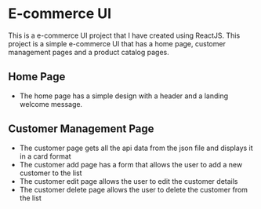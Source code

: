 # E-commerce UI

This is a e-commerce UI project that I have created using ReactJS. This project is a simple e-commerce UI that has a home page, customer management pages and a product catalog pages.

## Home Page

-   The home page has a simple design with a header and a landing welcome message.

## Customer Management Page

-   The customer page gets all the api data from the json file and displays it in a card format
-   The customer add page has a form that allows the user to add a new customer to the list
-   The customer edit page allows the user to edit the customer details
-   The customer delete page allows the user to delete the customer from the list
